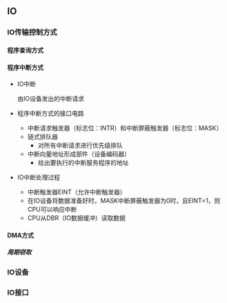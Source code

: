 ## IO







### IO传输控制方式

#### 程序查询方式





#### 程序中断方式

* IO中断

  由IO设备发出的中断请求

* 程序中断方式的接口电路
  * 中断请求触发器（标志位：INTR）和中断屏蔽触发器（标志位：MASK）
  * 链式排队器
    * 对所有中断请求进行优先级排队
  * 中断向量地址形成部件（设备编码器）
    * 给出要执行的中断服务程序的地址

* IO中断处理过程
  * 中断触发器EINT（允许中断触发器）
  * 在IO设备将数据准备好时，MASK中断屏蔽触发器为0时，且EINT=1，则CPU可以响应中断
  * CPU从DBR（IO数据缓冲）读取数据

#### DMA方式

##### 周期窃取







### IO设备





### IO接口

